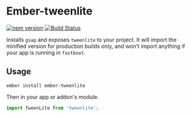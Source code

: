 Ember-tweenlite
===============

[![npm version](https://badge.fury.io/js/ember-tweenlite.svg)](http://badge.fury.io/js/ember-tweenlite)
[![Build Status](https://travis-ci.org/runspired/ember-tweenlite.svg)](https://travis-ci.org/runspired/ember-tweenlite)

Installs `gsap` and exposes `tweenlite` to your project.  It will import the minified
version for production builds only, and won't import anything if your app is running
in `fastboot`.

## Usage

```cli
ember install ember-tweenlite
```

Then in your app or addon's module.
```js
import TweenLite from 'tweenlite';
```

